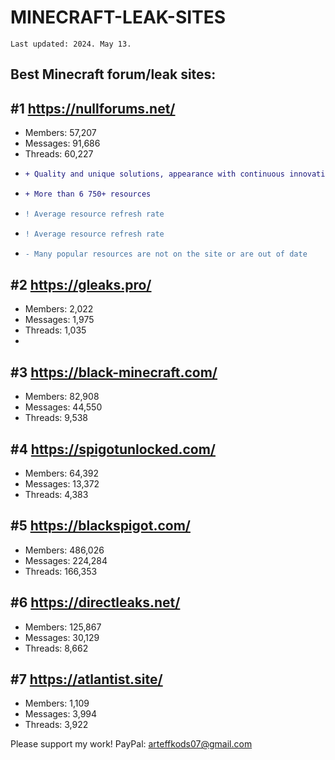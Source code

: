 # MINECRAFT-LEAK-SITES
`Last updated: 2024. May 13.`

## Best Minecraft forum/leak sites:

## #1 https://nullforums.net/
- Members: 57,207
- Messages: 91,686
- Threads: 60,227
- ```diff
  + Quality and unique solutions, appearance with continuous innovation
  ```
- ```diff
  + More than 6 750+ resources
  ```
- ```diff
  ! Average resource refresh rate
  ```
- ```diff
  ! Average resource refresh rate
  ```
- ```diff
  - Many popular resources are not on the site or are out of date
  ```

## #2 https://gleaks.pro/
- Members: 2,022
- Messages: 1,975
- Threads: 1,035
- 

## #3 https://black-minecraft.com/
- Members: 82,908
- Messages: 44,550
- Threads: 9,538


## #4 https://spigotunlocked.com/
- Members: 64,392
- Messages: 13,372
- Threads: 4,383


## #5 https://blackspigot.com/
- Members: 486,026
- Messages: 224,284
- Threads: 166,353


## #6 https://directleaks.net/
- Members: 125,867
- Messages: 30,129
- Threads: 8,662


## #7 https://atlantist.site/
- Members: 1,109
- Messages: 3,994
- Threads: 3,922


Please support my work! PayPal: arteffkods07@gmail.com
